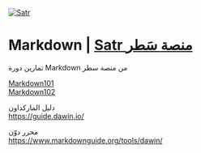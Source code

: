 [![Satr](https://satr.codes/assets/images/logo.svg)](https://satr.codes)
# Markdown | [Satr منصة سَطر](https://satr.codes/)
تمارين دورة Markdown من منصة سطر  

[Markdown101](https://satr.codes/courses/mearAaYiwE/view)  
[Markdown102](https://satr.codes/courses/yFGAUKQkYM/view)


دليل الماركداون  
https://guide.dawin.io/

محرر دوّن  
https://www.markdownguide.org/tools/dawin/
